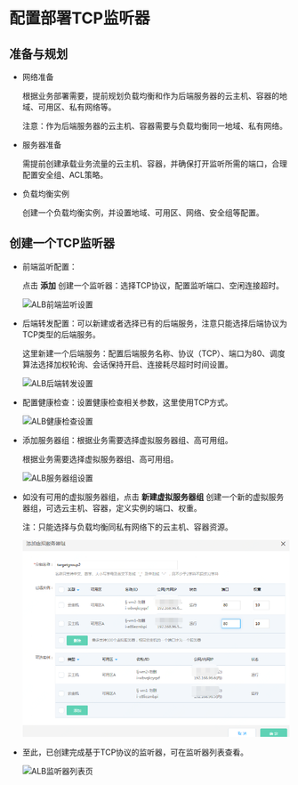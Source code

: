 # 配置部署TCP监听器

## 准备与规划

- 网络准备

	根据业务部署需要，提前规划负载均衡和作为后端服务器的云主机、容器的地域、可用区、私有网络等。
	
	注意：作为后端服务器的云主机、容器需要与负载均衡同一地域、私有网络。

- 服务器准备

	需提前创建承载业务流量的云主机、容器，并确保打开监听所需的端口，合理配置安全组、ACL策略。

- 负载均衡实例

	创建一个负载均衡实例，并设置地域、可用区、网络、安全组等配置。

## 创建一个TCP监听器

- 前端监听配置：
	
	点击 **添加** 创建一个监听器：选择TCP协议，配置监听端口、空闲连接超时。

	![ALB前端监听设置](https://github.com/jdcloudcom/cn/blob/master/image/Networking/ALB/ALB-052.png)

- 后端转发配置：可以新建或者选择已有的后端服务，注意只能选择后端协议为TCP类型的后端服务。
	
	这里新建一个后端服务：配置后端服务名称、协议（TCP）、端口为80、调度算法选择加权轮询、会话保持开启、连接耗尽超时时间设置。

	![ALB后端转发设置](https://github.com/jdcloudcom/cn/blob/master/image/Networking/ALB/ALB-053.png)

- 配置健康检查：设置健康检查相关参数，这里使用TCP方式。

	![ALB健康检查设置](https://github.com/jdcloudcom/cn/blob/master/image/Networking/ALB/ALB-054.png)

- 添加服务器组：根据业务需要选择虚拟服务器组、高可用组。

	根据业务需要选择虚拟服务器组、高可用组。

	![ALB服务器组设置](https://github.com/jdcloudcom/cn/blob/master/image/Networking/ALB/ALB-055.png)

- 如没有可用的虚拟服务器组，点击 **新建虚拟服务器组** 创建一个新的虚拟服务器组，可选云主机、容器，定义实例的端口、权重。
	
	注：只能选择与负载均衡同私有网络下的云主机、容器资源。

	![ALB虚拟服务器组设置](https://github.com/jdcloudcom/cn/blob/master/image/Networking/ALB/ALB-056.png)

- 至此，已创建完成基于TCP协议的监听器，可在监听器列表查看。

	![ALB监听器列表页](https://github.com/jdcloudcom/cn/blob/master/image/Networking/ALB/ALB-057.png)
